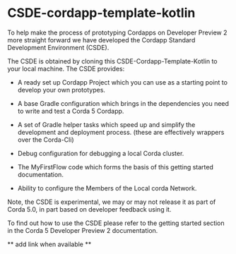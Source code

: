# CSDE-cordapp-template-kotlin

To help make the process of prototyping Cordapps on Developer Preview 2 more straight forward we have developed the Cordapp Standard Development Environment (CSDE). 

The CSDE is obtained by cloning this CSDE-Cordapp-Template-Kotlin to your local machine. The CSDE provides:

 - A ready set up Cordapp Project which you can use as a starting point to develop your own prototypes.

 - A base Gradle configuration which brings in the dependencies you need to write and test a Corda 5 Cordapp.

 - A set of Gradle helper tasks which speed up and simplify the development and deployment process. (these are effectively wrappers over the Corda-Cli)

 - Debug configuration for debugging a local Corda cluster.

 - The MyFirstFlow code which forms the basis of this getting started documentation.

 - Ability to configure the Members of the Local corda Network.

Note, the CSDE is experimental, we may or may not release it as part of Corda 5.0, in part based on developer feedback using it.  

To find out how to use the CSDE please refer to the getting started section in the Corda 5 Developer Preview 2 documentation. 

** add link when available **
